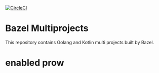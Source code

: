 [![CircleCI](https://circleci.com/gh/soushin/bazel-multiprojects/tree/master.svg?style=svg)](https://circleci.com/gh/soushin/bazel-multiprojects/tree/master)

# Bazel Multiprojects

This repository contains Golang and Kotlin multi projects built by Bazel.

# enabled prow
